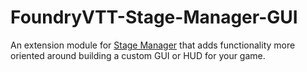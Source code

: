 # FoundryVTT-Stage-Manager-GUI
An extension module for [Stage Manager](https://github.com/Unarekin/FoundryVTT-Stage-Manager) that adds functionality more oriented around building a custom GUI or HUD for your game.
